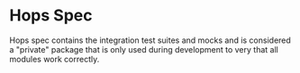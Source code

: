 
# Hops Spec

Hops spec contains the integration test suites and mocks and is considered a "private" package that is only used during development to very that all modules work correctly.
